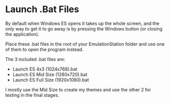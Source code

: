 # Launch .Bat Files

By default when Windows ES opens it takes up the whole screen, and the only way to get it to go away is by pressing the Windows button (or closing the application).

Place these .bat files in the root of your EmulationStation folder and use one of them to open the program instead.

The 3 included .bat files are:
- Launch ES 4x3 (1024x768).bat
- Launch ES Mid Size (1280x720).bat
- Launch ES Full Size (1920x1080).bat

I mostly use the Mid Size to create my themes and use the other 2 for testing in the final stages.
